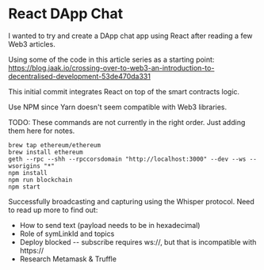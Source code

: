 # React DApp Chat

I wanted to try and create a DApp chat app using React after reading a few Web3 articles.

Using some of the code in this article series as a starting point: https://blog.jaak.io/crossing-over-to-web3-an-introduction-to-decentralised-development-53de470da331

This initial commit integrates React on top of the smart contracts logic.

Use NPM since Yarn doesn't seem compatible with Web3 libraries.

TODO: These commands are not currently in the right order. Just adding them here for notes.
```
brew tap ethereum/ethereum
brew install ethereum
geth --rpc --shh --rpccorsdomain "http://localhost:3000" --dev --ws --wsorigins "*"
npm install
npm run blockchain
npm start
```

Successfully broadcasting and capturing using the Whisper protocol. Need to read up more to find out:

- How to send text (payload needs to be in hexadecimal)
- Role of symLinkId and topics
- Deploy blocked -- subscribe requires ws://, but that is incompatible with https://
- Research Metamask & Truffle